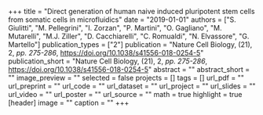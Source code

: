 +++
title = "Direct generation of human naive induced pluripotent stem cells from somatic cells in microfluidics"
date = "2019-01-01"
authors = ["S. Giulitti", "M. Pellegrini", "I. Zorzan", "P. Martini", "O. Gagliano", "M. Mutarelli", "M.J. Ziller", "D. Cacchiarelli", "C. Romualdi", "N. Elvassore", "G. Martello"]
publication_types = ["2"]
publication = "Nature Cell Biology, (21), 2, _pp. 275-286_, https://doi.org/10.1038/s41556-018-0254-5"
publication_short = "Nature Cell Biology, (21), 2, _pp. 275-286_, https://doi.org/10.1038/s41556-018-0254-5"
abstract = ""
abstract_short = ""
image_preview = ""
selected = false
projects = []
tags = []
url_pdf = ""
url_preprint = ""
url_code = ""
url_dataset = ""
url_project = ""
url_slides = ""
url_video = ""
url_poster = ""
url_source = ""
math = true
highlight = true
[header]
image = ""
caption = ""
+++
